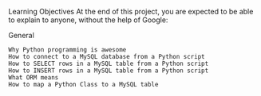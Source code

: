 Learning Objectives
	At the end of this project, you are expected to be able to explain to anyone, without the help of Google:

General
	
	Why Python programming is awesome
	How to connect to a MySQL database from a Python script
	How to SELECT rows in a MySQL table from a Python script
	How to INSERT rows in a MySQL table from a Python script
	What ORM means
	How to map a Python Class to a MySQL table
